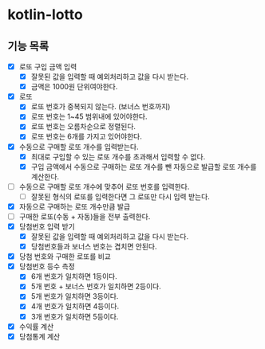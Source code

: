 # kotlin-lotto

## 기능 목록

- [x] 로또 구입 금액 입력
    - [x] 잘못된 값을 입력할 때 예외처리하고 값을 다시 받는다.
    - [x] 금액은 1000원 단위여야한다.
- [x] 로또
    - [x] 로또 번호가 중복되지 않는다. (보너스 번호까지)
    - [x] 로또 번호는 1~45 범위내에 있어야한다.
    - [x] 로또 번호는 오름차순으로 정렬된다.
    - [x] 로또 번호는 6개를 가지고 있어야한다.
- [x] 수동으로 구매할 로또 개수를 입력받는다.
    - [x] 최대로 구입할 수 있는 로또 개수를 초과해서 입력할 수 없다.
    - [x] 구입 금액에서 수동으로 구매하는 로또 개수를 뺀 자동으로 발급할 로또 개수를 계산한다.
- [ ] 수동으로 구매할 로또 개수에 맞추어 로또 번호를 입력한다.
    - [ ] 잘못된 형식의 로또를 입력한다면 그 로또만 다시 입력 받는다.
- [x] 자동으로 구매하는 로또 개수만큼 발급
- [ ] 구매한 로또(수동 + 자동)들을 전부 출력한다.
- [x] 당첨번호 입력 받기
    - [x] 잘못된 값을 입력할 때 예외처리하고 값을 다시 받는다.
    - [x] 당첨번호들과 보너스 번호는 겹치면 안된다.
- [x] 당첨 번호와 구매한 로또를 비교
- [x] 당첨번호 등수 측정
    - [x] 6개 번호가 일치하면 1등이다.
    - [x] 5개 번호 + 보너스 번호가 일치하면 2등이다.
    - [x] 5개 번호가 일치하면 3등이다.
    - [x] 4개 번호가 일치하면 4등이다.
    - [x] 3개 번호가 일치하면 5등이다.
- [x] 수익률 계산
- [x] 당첨통계 계산
